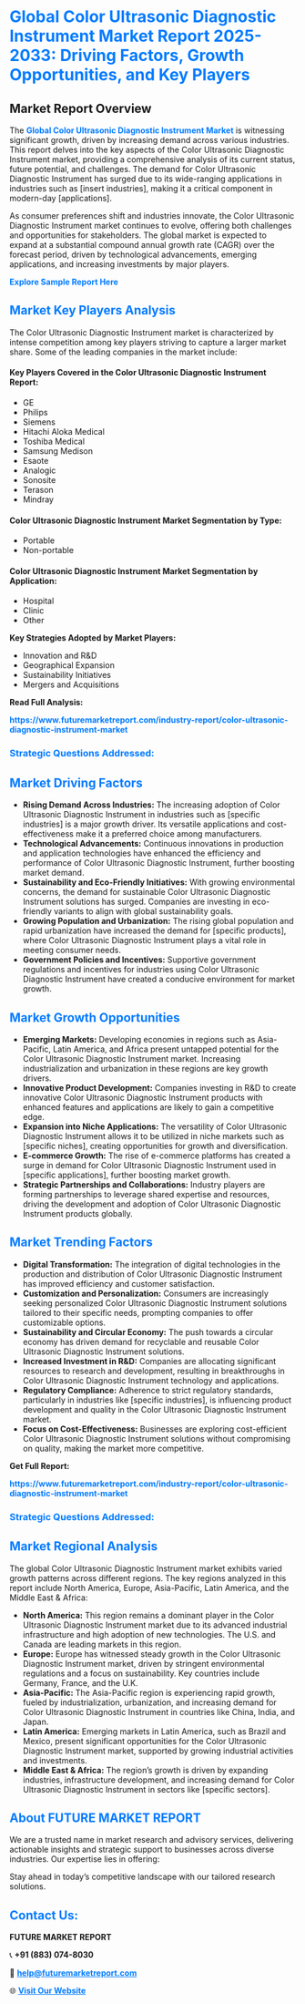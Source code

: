 <h1 style="color: #007BFF;">Global Color Ultrasonic Diagnostic Instrument Market Report 2025-2033: Driving Factors, Growth Opportunities, and Key Players</h1>

<section id="overview">
<h2>Market Report Overview</h2>
<p>The <a href="https://www.futuremarketreport.com/industry-report/color-ultrasonic-diagnostic-instrument-market" style="color: #007BFF; text-decoration: none;"><strong>Global Color Ultrasonic Diagnostic Instrument Market</strong></a> is witnessing significant growth, driven by increasing demand across various industries. This report delves into the key aspects of the Color Ultrasonic Diagnostic Instrument market, providing a comprehensive analysis of its current status, future potential, and challenges. The demand for Color Ultrasonic Diagnostic Instrument has surged due to its wide-ranging applications in industries such as [insert industries], making it a critical component in modern-day [applications].</p>
<p>As consumer preferences shift and industries innovate, the Color Ultrasonic Diagnostic Instrument market continues to evolve, offering both challenges and opportunities for stakeholders. The global market is expected to expand at a substantial compound annual growth rate (CAGR) over the forecast period, driven by technological advancements, emerging applications, and increasing investments by major players.</p>
</section>

<section id="overview">
<p><a href="https://www.futuremarketreport.com/request-sample/reportId=86237" style="color: #007BFF; text-decoration: none;"><strong>Explore Sample Report Here</strong></a></p>
</section>

<section id="key-players">
<h2 style="color: #007BFF;">Market Key Players Analysis</h2>
<p>The Color Ultrasonic Diagnostic Instrument market is characterized by intense competition among key players striving to capture a larger market share. Some of the leading companies in the market include:</p>
<h4>Key Players Covered in the Color Ultrasonic Diagnostic Instrument Report:</h4>
<ul><li>GE</li><li>Philips</li><li>Siemens</li><li>Hitachi Aloka Medical</li><li>Toshiba Medical</li><li>Samsung Medison</li><li>Esaote</li><li>Analogic</li><li>Sonosite</li><li>Terason</li><li>Mindray</li></ul>
<h4>Color Ultrasonic Diagnostic Instrument Market Segmentation by Type:</h4>
<ul><li>Portable</li><li>Non-portable</li></ul>

<h4>Color Ultrasonic Diagnostic Instrument Market Segmentation by Application:</h4>
<ul><li>Hospital</li><li>Clinic</li><li>Other</li></ul>
<p><strong>Key Strategies Adopted by Market Players:</strong></p>
<ul>
<li>Innovation and R&D</li>
<li>Geographical Expansion</li>
<li>Sustainability Initiatives</li>
<li>Mergers and Acquisitions</li>
</ul>
</section>

<section>
<p><strong>Read Full Analysis: </strong></p><a href="https://www.futuremarketreport.com/industry-report/color-ultrasonic-diagnostic-instrument-market" style="color: #007BFF; text-decoration: none;"><strong>https://www.futuremarketreport.com/industry-report/color-ultrasonic-diagnostic-instrument-market</strong></a>
<h3 style="color: #007BFF;">Strategic Questions Addressed:</h3>
</section>

<section id="driving-factors">
<h2 style="color: #007BFF;">Market Driving Factors</h2>
<ul>
<li><strong>Rising Demand Across Industries:</strong> The increasing adoption of Color Ultrasonic Diagnostic Instrument in industries such as [specific industries] is a major growth driver. Its versatile applications and cost-effectiveness make it a preferred choice among manufacturers.</li>
<li><strong>Technological Advancements:</strong> Continuous innovations in production and application technologies have enhanced the efficiency and performance of Color Ultrasonic Diagnostic Instrument, further boosting market demand.</li>
<li><strong>Sustainability and Eco-Friendly Initiatives:</strong> With growing environmental concerns, the demand for sustainable Color Ultrasonic Diagnostic Instrument solutions has surged. Companies are investing in eco-friendly variants to align with global sustainability goals.</li>
<li><strong>Growing Population and Urbanization:</strong> The rising global population and rapid urbanization have increased the demand for [specific products], where Color Ultrasonic Diagnostic Instrument plays a vital role in meeting consumer needs.</li>
<li><strong>Government Policies and Incentives:</strong> Supportive government regulations and incentives for industries using Color Ultrasonic Diagnostic Instrument have created a conducive environment for market growth.</li>
</ul>
</section>

<section id="growth-opportunities">
<h2 style="color: #007BFF;">Market Growth Opportunities</h2>
<ul>
<li><strong>Emerging Markets:</strong> Developing economies in regions such as Asia-Pacific, Latin America, and Africa present untapped potential for the Color Ultrasonic Diagnostic Instrument market. Increasing industrialization and urbanization in these regions are key growth drivers.</li>
<li><strong>Innovative Product Development:</strong> Companies investing in R&D to create innovative Color Ultrasonic Diagnostic Instrument products with enhanced features and applications are likely to gain a competitive edge.</li>
<li><strong>Expansion into Niche Applications:</strong> The versatility of Color Ultrasonic Diagnostic Instrument allows it to be utilized in niche markets such as [specific niches], creating opportunities for growth and diversification.</li>
<li><strong>E-commerce Growth:</strong> The rise of e-commerce platforms has created a surge in demand for Color Ultrasonic Diagnostic Instrument used in [specific applications], further boosting market growth.</li>
<li><strong>Strategic Partnerships and Collaborations:</strong> Industry players are forming partnerships to leverage shared expertise and resources, driving the development and adoption of Color Ultrasonic Diagnostic Instrument products globally.</li>
</ul>
</section>

<section id="trending-factors">
<h2 style="color: #007BFF;">Market Trending Factors</h2>
<ul>
<li><strong>Digital Transformation:</strong> The integration of digital technologies in the production and distribution of Color Ultrasonic Diagnostic Instrument has improved efficiency and customer satisfaction.</li>
<li><strong>Customization and Personalization:</strong> Consumers are increasingly seeking personalized Color Ultrasonic Diagnostic Instrument solutions tailored to their specific needs, prompting companies to offer customizable options.</li>
<li><strong>Sustainability and Circular Economy:</strong> The push towards a circular economy has driven demand for recyclable and reusable Color Ultrasonic Diagnostic Instrument solutions.</li>
<li><strong>Increased Investment in R&D:</strong> Companies are allocating significant resources to research and development, resulting in breakthroughs in Color Ultrasonic Diagnostic Instrument technology and applications.</li>
<li><strong>Regulatory Compliance:</strong> Adherence to strict regulatory standards, particularly in industries like [specific industries], is influencing product development and quality in the Color Ultrasonic Diagnostic Instrument market.</li>
<li><strong>Focus on Cost-Effectiveness:</strong> Businesses are exploring cost-efficient Color Ultrasonic Diagnostic Instrument solutions without compromising on quality, making the market more competitive.</li>
</ul>
</section>

<section>
<p><strong>Get Full Report: </strong></p><a href="https://www.futuremarketreport.com/industry-report/color-ultrasonic-diagnostic-instrument-market" style="color: #007BFF; text-decoration: none;"><strong>https://www.futuremarketreport.com/industry-report/color-ultrasonic-diagnostic-instrument-market</strong></a>
<h3 style="color: #007BFF;">Strategic Questions Addressed:</h3>
</section>


<section id="regional-analysis">
<h2 style="color: #007BFF;">Market Regional Analysis</h2>
<p>The global Color Ultrasonic Diagnostic Instrument market exhibits varied growth patterns across different regions. The key regions analyzed in this report include North America, Europe, Asia-Pacific, Latin America, and the Middle East & Africa:</p>
<ul>
<li><strong>North America:</strong> This region remains a dominant player in the Color Ultrasonic Diagnostic Instrument market due to its advanced industrial infrastructure and high adoption of new technologies. The U.S. and Canada are leading markets in this region.</li>
<li><strong>Europe:</strong> Europe has witnessed steady growth in the Color Ultrasonic Diagnostic Instrument market, driven by stringent environmental regulations and a focus on sustainability. Key countries include Germany, France, and the U.K.</li>
<li><strong>Asia-Pacific:</strong> The Asia-Pacific region is experiencing rapid growth, fueled by industrialization, urbanization, and increasing demand for Color Ultrasonic Diagnostic Instrument in countries like China, India, and Japan.</li>
<li><strong>Latin America:</strong> Emerging markets in Latin America, such as Brazil and Mexico, present significant opportunities for the Color Ultrasonic Diagnostic Instrument market, supported by growing industrial activities and investments.</li>
<li><strong>Middle East & Africa:</strong> The region’s growth is driven by expanding industries, infrastructure development, and increasing demand for Color Ultrasonic Diagnostic Instrument in sectors like [specific sectors].</li>
</ul>
</section>

<footer>
<h2 style="color: #007BFF;">About FUTURE MARKET REPORT</h2>
<p>We are a trusted name in market research and advisory services, delivering actionable insights and strategic support to businesses across diverse industries. Our expertise lies in offering:</p>

<p>Stay ahead in today’s competitive landscape with our tailored research solutions.</p>

<h2 style="color: #007BFF;">Contact Us:</h2>
<p><strong>FUTURE MARKET REPORT</strong></p>
<p>📞 <strong>+91 (883) 074-8030</strong></p>
<p>📧 <strong><a href="mailto:help@futuremarketreport.com" style="color: #007BFF;">help@futuremarketreport.com</a></strong></p>
<p>🌐 <strong><a href="https://www.futuremarketreport.com/" style="color: #007BFF;">Visit Our Website</a></strong></p>
</footer>